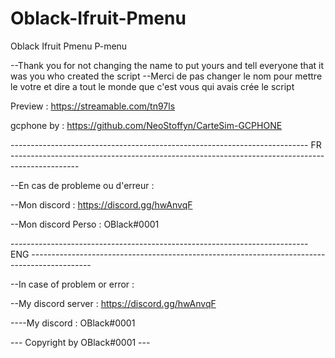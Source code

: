 # Oblack-Ifruit-Pmenu

Oblack Ifruit Pmenu P-menu

--Thank you for not changing the name to put yours and tell everyone that it was you who created the script --Merci de pas changer le nom pour mettre le votre et dire a tout le monde que c'est vous qui avais crée le script

Preview : https://streamable.com/tn97ls

gcphone by : https://github.com/NeoStoffyn/CarteSim-GCPHONE


-------------------------------------------------------------------------- FR -----------------------------------------------------------------------------------------------

--En cas de probleme ou d'erreur :

--Mon discord : https://discord.gg/hwAnvqF

--Mon discord Perso : OBlack#0001

-------------------------------------------------------------------------- ENG ---------------------------------------------------------------------------------------------

--In case of problem or error :

--My discord server : https://discord.gg/hwAnvqF

----My discord : OBlack#0001

--- Copyright by OBlack#0001 ---
